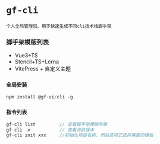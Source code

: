 # `gf-cli`

`个人全局管理包、用于快速生成不同cli技术栈脚手架`

### 脚手架模版列表

- Vue3+TS
- Stencil+TS+Lerna
- VitePress + 自定义主题

### `全局安装`
```js
npm install @gf-ui/cli -g  
```
### `指令列表`
```js
gf-cli list         // 查看脚手架模版列表
gf-cli -v           // 查看当前版本
gf-cli init xxx     //初始化项目名称、然后选项式选择需要的模版
```